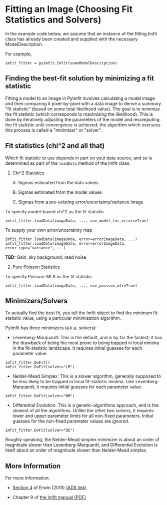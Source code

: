 # Fitting an Image (Choosing Fit Statistics and Solvers)

In the example code below, we assume that an instance of the fitting.Imfit class has
already been created and supplied with the necessary ModelDescription.

For example,

    imfit_fitter = pyimfit.Imfit(someModelDescription)
    

## Finding the best-fit solution by minimizing a fit statistic

Fitting a model to an image in PyImfit involves calculating a model image and then
comparing it pixel-by-pixel with a data image to derive a summary "fit statistic" (based
on some total likelihood value). The goal is to *minimize* the fit statistic (which corresponds
to maximizing the likelihood). This is done
by iteratively adjusting the parameters of the model and recomputing the fit statistic
until convergence is achieved; the algorithm which oversees this process is called
a "minimizer" or "solver".


## Fit statistics (chi^2 and all that)

Which fit statistic to use depends in part on your data source, and so is determined as part
of the `loadData` method of the Imfit class.

1. Chi^2 Statistics

   A. Sigmas estimated from the data values
   
   B. Sigmas estimated from the model values
   
   C. Sigmas from a pre-existing error/uncertainty/variance image


To specify model-based chi^2 as the fit statistic

    imfit_fitter.loadData(imageData, ..., use_model_for_errors=True)

To supply your own error/uncertainty map

    imfit_fitter.loadData(imageData, error=errorImageData, ...)
    imfit_fitter.loadData(imageData, error=errorImageData, error_type="variance", ...)

**TBD:** Gain; sky background; read noise


2. Pure Poisson Statistics


To specify Poisson-MLR as the fit statistic

    imfit_fitter.loadData(imageData, ..., use_poisson_mlr=True)



## Minimizers/Solvers

To actually find the best fit, you tell the Imfit object to find the minimum fit-statistic
value, using a particular minimization algorithm.

PyImfit has three minimizers (a.k.a. solvers):

   - Levenberg-Marquardt: This is the default, and is by far the fastest; it has the
   drawback of being the most prone to being trapped in local minima in the fit-statistic
   landscape. It requires initial guesses for each parameter value.
   
    imfit_fitter.DoFit()
    imfit_fitter.DoFit(solver="LM")
   
   - Nelder-Mead Simplex: This is a slower algorithm, generally supposed to be less likely to
   be trapped in local fit-statistic minima. Like Levenberg-Marquardt, it
   requires initial guesses for each parameter value.

    imfit_fitter.DoFit(solver="NM")

   - Differential Evolution: This is a genetic-algorithms approach, and is the
   slowest of all the algorithms. Unlike the other two solvers, it requires lower
   and upper parameter *limits* for all non-fixed parameters. Initial guesses
   for the non-fixed parameter values are *ignored*.

    imfit_fitter.DoFit(solver="DE")

Roughly speaking, the Nelder-Mead simplex minimizer is about an order of magnitude slower
than Levenberg-Marquardt, and Differential Evolution is itself about an order of magnitude
slower than Nelder-Mead simplex.


## More Information

For more information:

   - [Section 4](https://iopscience.iop.org/article/10.1088/0004-637X/799/2/226#apj506756s4) of Erwin (2015) [(ADS link)](https://ui.adsabs.harvard.edu/abs/2015ApJ...799..226E/abstract)

   - Chapter 9 of [the Imfit manual (PDF)](https://www.mpe.mpg.de/~erwin/resources/imfit/imfit_howto.pdf)
